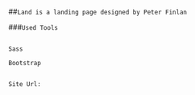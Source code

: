 ##`Land is a landing page designed by Peter Finlan`

###`Used Tools`

```Gulpjs

Sass 

Bootstrap


Site Url:


```